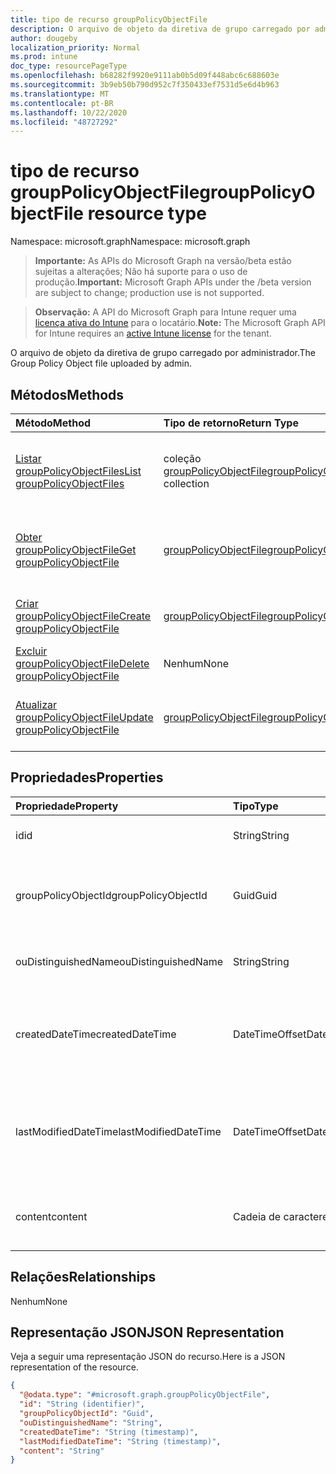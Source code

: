 ```yaml
---
title: tipo de recurso groupPolicyObjectFile
description: O arquivo de objeto da diretiva de grupo carregado por administrador.
author: dougeby
localization_priority: Normal
ms.prod: intune
doc_type: resourcePageType
ms.openlocfilehash: b68282f9920e9111ab0b5d09f448abc6c688603e
ms.sourcegitcommit: 3b9eb50b790d952c7f350433ef7531d5e6d4b963
ms.translationtype: MT
ms.contentlocale: pt-BR
ms.lasthandoff: 10/22/2020
ms.locfileid: "48727292"
---
```

# <a name="grouppolicyobjectfile-resource-type"></a><span data-ttu-id="738f8-103">tipo de recurso groupPolicyObjectFile</span><span class="sxs-lookup"><span data-stu-id="738f8-103">groupPolicyObjectFile resource type</span></span>

<span data-ttu-id="738f8-104">Namespace: microsoft.graph</span><span class="sxs-lookup"><span data-stu-id="738f8-104">Namespace: microsoft.graph</span></span>

> <span data-ttu-id="738f8-105">**Importante:** As APIs do Microsoft Graph na versão/beta estão sujeitas a alterações; Não há suporte para o uso de produção.</span><span class="sxs-lookup"><span data-stu-id="738f8-105">**Important:** Microsoft Graph APIs under the /beta version are subject to change; production use is not supported.</span></span>

> <span data-ttu-id="738f8-106">**Observação:** A API do Microsoft Graph para Intune requer uma [licença ativa do Intune](https://go.microsoft.com/fwlink/?linkid=839381) para o locatário.</span><span class="sxs-lookup"><span data-stu-id="738f8-106">**Note:** The Microsoft Graph API for Intune requires an [active Intune license](https://go.microsoft.com/fwlink/?linkid=839381) for the tenant.</span></span>

<span data-ttu-id="738f8-107">O arquivo de objeto da diretiva de grupo carregado por administrador.</span><span class="sxs-lookup"><span data-stu-id="738f8-107">The Group Policy Object file uploaded by admin.</span></span>

## <a name="methods"></a><span data-ttu-id="738f8-108">Métodos</span><span class="sxs-lookup"><span data-stu-id="738f8-108">Methods</span></span>
|<span data-ttu-id="738f8-109">Método</span><span class="sxs-lookup"><span data-stu-id="738f8-109">Method</span></span>|<span data-ttu-id="738f8-110">Tipo de retorno</span><span class="sxs-lookup"><span data-stu-id="738f8-110">Return Type</span></span>|<span data-ttu-id="738f8-111">Descrição</span><span class="sxs-lookup"><span data-stu-id="738f8-111">Description</span></span>|
|:---|:---|:---|
|[<span data-ttu-id="738f8-112">Listar groupPolicyObjectFiles</span><span class="sxs-lookup"><span data-stu-id="738f8-112">List groupPolicyObjectFiles</span></span>](../api/intune-gpanalyticsservice-grouppolicyobjectfile-list.md)|<span data-ttu-id="738f8-113">coleção [groupPolicyObjectFile](../resources/intune-gpanalyticsservice-grouppolicyobjectfile.md)</span><span class="sxs-lookup"><span data-stu-id="738f8-113">[groupPolicyObjectFile](../resources/intune-gpanalyticsservice-grouppolicyobjectfile.md) collection</span></span>|<span data-ttu-id="738f8-114">Listar Propriedades e relações dos objetos [groupPolicyObjectFile](../resources/intune-gpanalyticsservice-grouppolicyobjectfile.md) .</span><span class="sxs-lookup"><span data-stu-id="738f8-114">List properties and relationships of the [groupPolicyObjectFile](../resources/intune-gpanalyticsservice-grouppolicyobjectfile.md) objects.</span></span>|
|[<span data-ttu-id="738f8-115">Obter groupPolicyObjectFile</span><span class="sxs-lookup"><span data-stu-id="738f8-115">Get groupPolicyObjectFile</span></span>](../api/intune-gpanalyticsservice-grouppolicyobjectfile-get.md)|[<span data-ttu-id="738f8-116">groupPolicyObjectFile</span><span class="sxs-lookup"><span data-stu-id="738f8-116">groupPolicyObjectFile</span></span>](../resources/intune-gpanalyticsservice-grouppolicyobjectfile.md)|<span data-ttu-id="738f8-117">Leia as propriedades e as relações do objeto [groupPolicyObjectFile](../resources/intune-gpanalyticsservice-grouppolicyobjectfile.md) .</span><span class="sxs-lookup"><span data-stu-id="738f8-117">Read properties and relationships of the [groupPolicyObjectFile](../resources/intune-gpanalyticsservice-grouppolicyobjectfile.md) object.</span></span>|
|[<span data-ttu-id="738f8-118">Criar groupPolicyObjectFile</span><span class="sxs-lookup"><span data-stu-id="738f8-118">Create groupPolicyObjectFile</span></span>](../api/intune-gpanalyticsservice-grouppolicyobjectfile-create.md)|[<span data-ttu-id="738f8-119">groupPolicyObjectFile</span><span class="sxs-lookup"><span data-stu-id="738f8-119">groupPolicyObjectFile</span></span>](../resources/intune-gpanalyticsservice-grouppolicyobjectfile.md)|<span data-ttu-id="738f8-120">Criar um novo objeto [groupPolicyObjectFile](../resources/intune-gpanalyticsservice-grouppolicyobjectfile.md) .</span><span class="sxs-lookup"><span data-stu-id="738f8-120">Create a new [groupPolicyObjectFile](../resources/intune-gpanalyticsservice-grouppolicyobjectfile.md) object.</span></span>|
|[<span data-ttu-id="738f8-121">Excluir groupPolicyObjectFile</span><span class="sxs-lookup"><span data-stu-id="738f8-121">Delete groupPolicyObjectFile</span></span>](../api/intune-gpanalyticsservice-grouppolicyobjectfile-delete.md)|<span data-ttu-id="738f8-122">Nenhum</span><span class="sxs-lookup"><span data-stu-id="738f8-122">None</span></span>|<span data-ttu-id="738f8-123">Exclui [groupPolicyObjectFile](../resources/intune-gpanalyticsservice-grouppolicyobjectfile.md).</span><span class="sxs-lookup"><span data-stu-id="738f8-123">Deletes a [groupPolicyObjectFile](../resources/intune-gpanalyticsservice-grouppolicyobjectfile.md).</span></span>|
|[<span data-ttu-id="738f8-124">Atualizar groupPolicyObjectFile</span><span class="sxs-lookup"><span data-stu-id="738f8-124">Update groupPolicyObjectFile</span></span>](../api/intune-gpanalyticsservice-grouppolicyobjectfile-update.md)|[<span data-ttu-id="738f8-125">groupPolicyObjectFile</span><span class="sxs-lookup"><span data-stu-id="738f8-125">groupPolicyObjectFile</span></span>](../resources/intune-gpanalyticsservice-grouppolicyobjectfile.md)|<span data-ttu-id="738f8-126">Atualiza as propriedades de um objeto [groupPolicyObjectFile](../resources/intune-gpanalyticsservice-grouppolicyobjectfile.md) .</span><span class="sxs-lookup"><span data-stu-id="738f8-126">Update the properties of a [groupPolicyObjectFile](../resources/intune-gpanalyticsservice-grouppolicyobjectfile.md) object.</span></span>|

## <a name="properties"></a><span data-ttu-id="738f8-127">Propriedades</span><span class="sxs-lookup"><span data-stu-id="738f8-127">Properties</span></span>
|<span data-ttu-id="738f8-128">Propriedade</span><span class="sxs-lookup"><span data-stu-id="738f8-128">Property</span></span>|<span data-ttu-id="738f8-129">Tipo</span><span class="sxs-lookup"><span data-stu-id="738f8-129">Type</span></span>|<span data-ttu-id="738f8-130">Descrição</span><span class="sxs-lookup"><span data-stu-id="738f8-130">Description</span></span>|
|:---|:---|:---|
|<span data-ttu-id="738f8-131">id</span><span class="sxs-lookup"><span data-stu-id="738f8-131">id</span></span>|<span data-ttu-id="738f8-132">String</span><span class="sxs-lookup"><span data-stu-id="738f8-132">String</span></span>|<span data-ttu-id="738f8-133">Ainda não documentado</span><span class="sxs-lookup"><span data-stu-id="738f8-133">Not yet documented</span></span>|
|<span data-ttu-id="738f8-134">groupPolicyObjectId</span><span class="sxs-lookup"><span data-stu-id="738f8-134">groupPolicyObjectId</span></span>|<span data-ttu-id="738f8-135">Guid</span><span class="sxs-lookup"><span data-stu-id="738f8-135">Guid</span></span>|<span data-ttu-id="738f8-136">O GUID do objeto da política de grupo do conteúdo XML do GPO</span><span class="sxs-lookup"><span data-stu-id="738f8-136">The Group Policy Object GUID from GPO Xml content</span></span>|
|<span data-ttu-id="738f8-137">ouDistinguishedName</span><span class="sxs-lookup"><span data-stu-id="738f8-137">ouDistinguishedName</span></span>|<span data-ttu-id="738f8-138">String</span><span class="sxs-lookup"><span data-stu-id="738f8-138">String</span></span>|<span data-ttu-id="738f8-139">O nome diferenciado da OU.</span><span class="sxs-lookup"><span data-stu-id="738f8-139">The distinguished name of the OU.</span></span>|
|<span data-ttu-id="738f8-140">createdDateTime</span><span class="sxs-lookup"><span data-stu-id="738f8-140">createdDateTime</span></span>|<span data-ttu-id="738f8-141">DateTimeOffset</span><span class="sxs-lookup"><span data-stu-id="738f8-141">DateTimeOffset</span></span>|<span data-ttu-id="738f8-142">A data e a hora em que o GroupPolicy foi carregado pela primeira vez.</span><span class="sxs-lookup"><span data-stu-id="738f8-142">The date and time at which the GroupPolicy was first uploaded.</span></span>|
|<span data-ttu-id="738f8-143">lastModifiedDateTime</span><span class="sxs-lookup"><span data-stu-id="738f8-143">lastModifiedDateTime</span></span>|<span data-ttu-id="738f8-144">DateTimeOffset</span><span class="sxs-lookup"><span data-stu-id="738f8-144">DateTimeOffset</span></span>|<span data-ttu-id="738f8-145">A data e a hora em que o GroupPolicyObjectFile foi modificado pela última vez.</span><span class="sxs-lookup"><span data-stu-id="738f8-145">The date and time at which the GroupPolicyObjectFile was last modified.</span></span>|
|<span data-ttu-id="738f8-146">content</span><span class="sxs-lookup"><span data-stu-id="738f8-146">content</span></span>|<span data-ttu-id="738f8-147">Cadeia de caracteres</span><span class="sxs-lookup"><span data-stu-id="738f8-147">String</span></span>|<span data-ttu-id="738f8-148">O conteúdo do arquivo do objeto de diretiva de grupo.</span><span class="sxs-lookup"><span data-stu-id="738f8-148">The Group Policy Object file content.</span></span>|

## <a name="relationships"></a><span data-ttu-id="738f8-149">Relações</span><span class="sxs-lookup"><span data-stu-id="738f8-149">Relationships</span></span>
<span data-ttu-id="738f8-150">Nenhum</span><span class="sxs-lookup"><span data-stu-id="738f8-150">None</span></span>

## <a name="json-representation"></a><span data-ttu-id="738f8-151">Representação JSON</span><span class="sxs-lookup"><span data-stu-id="738f8-151">JSON Representation</span></span>
<span data-ttu-id="738f8-152">Veja a seguir uma representação JSON do recurso.</span><span class="sxs-lookup"><span data-stu-id="738f8-152">Here is a JSON representation of the resource.</span></span>
<!-- {
  "blockType": "resource",
  "keyProperty": "id",
  "@odata.type": "microsoft.graph.groupPolicyObjectFile"
}
-->
``` json
{
  "@odata.type": "#microsoft.graph.groupPolicyObjectFile",
  "id": "String (identifier)",
  "groupPolicyObjectId": "Guid",
  "ouDistinguishedName": "String",
  "createdDateTime": "String (timestamp)",
  "lastModifiedDateTime": "String (timestamp)",
  "content": "String"
}
```





